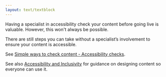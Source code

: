 ```yaml
---
layout: text/textblock
---
```

Having a specialist in accessibility check your content before going live is valuable. However, this won't always be possible.

There are still steps you can take without a specialist’s involvement to ensure your content is accessible.

See [Simple ways to check content - Accessibility checks](/content-strategy/creating-user-centred-content/testing-content/content-simple-checks/).

See also [Accessibility and Inclusivity](https://guides.service.gov.au/content-guide/accessibility-inclusivity/) for guidance on designing content so everyone can use it.
